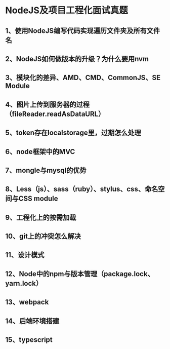 # NodeJS及项目工程化面试真题


## 1、使用NodeJS编写代码实现遍历文件夹及所有文件名



## 2、NodeJS如何做版本的升级？为什么要用nvm



## 3、模块化的差异、AMD、CMD、CommonJS、SE Module


## 4、图片上传到服务器的过程（fileReader.readAsDataURL）


## 5、token存在localstorage里，过期怎么处理


## 6、node框架中的MVC


##  7、mongle与mysql的优势


## 8、Less（js）、sass（ruby）、stylus、css、命名空间与CSS module


## 9、工程化上的按需加载


## 10、git上的冲突怎么解决


## 11、设计模式


## 12、Node中的npm与版本管理（package.lock、yarn.lock）

## 13、webpack


## 14、后端环境搭建

## 15、typescript

